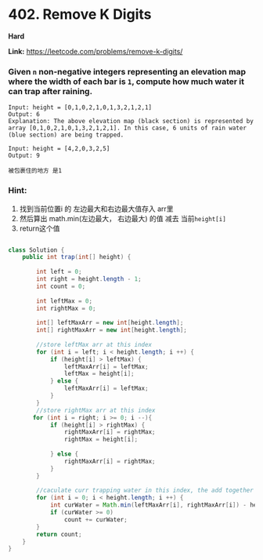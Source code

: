 

# 402. Remove K Digits



**Hard**

**Link:** https://leetcode.com/problems/remove-k-digits/

### Given `n` non-negative integers representing an elevation map where the width of each bar is `1`, compute how much water it can trap after raining.

```
Input: height = [0,1,0,2,1,0,1,3,2,1,2,1]
Output: 6
Explanation: The above elevation map (black section) is represented by array [0,1,0,2,1,0,1,3,2,1,2,1]. In this case, 6 units of rain water (blue section) are being trapped.

Input: height = [4,2,0,3,2,5]
Output: 9

被包裹住的地方 是1

```

### Hint:
1. 找到当前位置i 的 左边最大和右边最大值存入 arr里
2. 然后算出 math.min(左边最大， 右边最大) 的值 减去 当前`height[i]`
3. return这个值

```java

class Solution {
    public int trap(int[] height) {
        
        int left = 0;
        int right = height.length - 1;
        int count = 0;
        
        int leftMax = 0;
        int rightMax = 0;
        
        int[] leftMaxArr = new int[height.length];
        int[] rightMaxArr = new int[height.length];
    
        //store leftMax arr at this index
        for (int i = left; i < height.length; i ++) {
            if (height[i] > leftMax) {
                leftMaxArr[i] = leftMax;
                leftMax = height[i];
            } else {
                leftMaxArr[i] = leftMax;
            }
        }
        //store rightMax arr at this index
       for (int i = right; i >= 0; i --){
            if (height[i] > rightMax) {
                rightMaxArr[i] = rightMax;
                rightMax = height[i];
                
            } else {
                rightMaxArr[i] = rightMax;
            }
        }
        
        //caculate curr trapping water in this index, the add together
        for (int i = 0; i < height.length; i ++) {
            int curWater = Math.min(leftMaxArr[i], rightMaxArr[i]) - height[i];
            if (curWater >= 0)
                count += curWater;
        }
        return count;
    }
}


```

